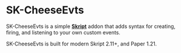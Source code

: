 # SK-CheeseEvts
SK-CheeseEvts is a simple [**Skript**](https://github.com/SkriptLang/Skript) addon that adds syntax for creating, firing, and listening to your own custom events.

SK-CheeseEvts is built for modern Skript 2.11+, and Paper 1.21.
